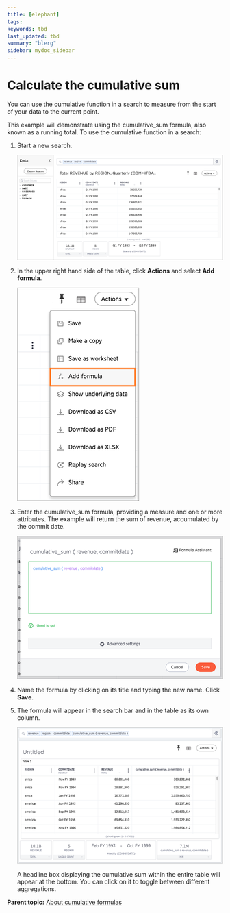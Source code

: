 ```yaml
---
title: [elephant]
tags: 
keywords: tbd
last_updated: tbd
summary: "blerg"
sidebar: mydoc_sidebar
---
```

# Calculate the cumulative sum

You can use the cumulative function in a search to measure from the start of your data to the current point.

This example will demonstrate using the cumulative_sum formula, also known as a running total. To use the cumulative function in a search:

1.   Start a new search. 

     ![](/pages/images/aggregation_answer.png "Aggregation Answer example") 

2.   In the upper right hand side of the table, click **Actions** and select **Add formula**. 

     ![](/pages/images/create_formula_in_answer.png "Create a new formula in an answer") 

3.   Enter the cumulative_sum formula, providing a measure and one or more attributes. The example will return the sum of revenue, accumulated by the commit date. 

     ![](/pages/images/cumulative_sum_formula.png "Cumulative Sum Formula") 

4.   Name the formula by clicking on its title and typing the new name. Click **Save**. 
5. The formula will appear in the search bar and in the table as its own column. 

     ![](/pages/images/cumulative_sum_table.png "Cumulative Sum Table") 

    A headline box displaying the cumulative sum within the entire table will appear at the bottom. You can click on it to toggle between different aggregations.


**Parent topic:** [About cumulative formulas](../../pages/complex_searches/about_cumulative_formulas.html)

